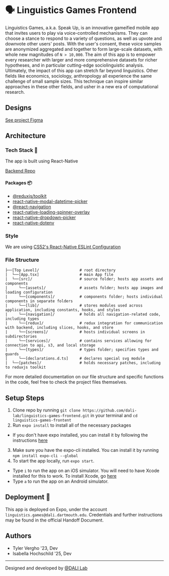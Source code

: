 # 🗣 Linguistics Games Frontend

Linguistics Games, a.k.a. Speak Up, is an innovative gameified mobile app that invites users to play via voice-controlled mechanisms. They can choose a stance to respond to a variety of questions, as well as upvote and downvote other users' posts. With the user's consent, these voice samples are anonymized aggregated and together to form large-scale datasets, with whole new magnitudes of `N > 10,000`. The aim of this app is to empower every researcher with larger and more comprehensive datasets for richer hypotheses, and in particular cutting-edge sociolinguistic analysis. Ultimately, the impact of this app can stretch far beyond linguistics. Other fields like economics, sociology, anthropology all experience the same challenge of small sample sizes. This technique can inspire similar approaches in these other fields, and usher in a new era of computational research.

## Designs

[See project Figma](https://www.figma.com/file/rA2O0gfeSZ6mFjTjsPulWP/Linguistics-Games-22F)

## Architecture
### Tech Stack 🥞
The app is built using React-Native

[Backend Repo](https://github.com/dali-lab/linguistics-games-backend)

#### Packages 📦
* [@reduxjs/toolkit](https://www.npmjs.com/package/@reduxjs/toolkit)
* [react-native-modal-datetime-picker](https://www.npmjs.com/package/react-native-modal-datetime-picker)
* [@react-navigation](https://reactnavigation.org/)
* [react-native-loading-spinner-overlay](https://www.npmjs.com/package/react-native-loading-spinner-overlay)
* [react-native-dropdown-picker](https://www.npmjs.com/package/react-native-dropdown-picker)
* [react-native-dotenv](https://www.npmjs.com/package/react-native-dotenv)

### Style

We are using [CS52's React-Native ESLint Configuration](https://gist.github.com/timofei7/c8df5cc69f44127afb48f5d1dffb6c84)

### File Structure

```
├──[Top Level]/                  # root directory
|  └──[App.tsx]                  # main App file
|  └──[src]/                     # source folder; hosts app assets and components
|     └──[assets]/               # assets folder; hosts app images and loading configuration
|     └──[components]/           # components folder; hosts individual components in separate folders
|     └──[lib]/                  # stores modules used across application, including constants, hooks, and styles
|     └──[navigation]/           # holds all navigation-related code, including types
|     └──[redux]/                # redux integration for communication with backend, including slices, hooks, and store
|     └──[screens]/              # hosts individual screens in subdirectories
|     └──[services]/             # contains services allowing for connection to api, s3, and local storage
|     └──[types]/                # types folder; specifies types and guards
|     └──[declarations.d.ts]     # declares special svg module
|  └──[patches]/                 # holds necessary patches, including to reduxjs toolkit
```

For more detailed documentation on our file structure and specific functions in the code, feel free to check the project files themselves.

## Setup Steps 
1. Clone repo by running `git clone https://github.com/dali-lab/linguistics-games-frontend.git` in your terminal and `cd linguistics-games-frontent`
2. Run `expo install` to install all of the necessary packages
  * If you don't have expo installed, you can install it by following the instructions [here](https://docs.expo.dev/get-started/installation/)
3. Make sure you have the expo-cli installed. You can install it by running `npm install expo-cli --global`
4. To start the app locally, run `expo start`. 
  * Type `i` to run the app on an iOS simulator. You will need to have Xcode installed for this to work. To install Xcode, go [here](https://apps.apple.com/us/app/xcode/id497799835?mt=12)
  * Type `a` to run the app on an Android simulator. 

## Deployment 🚀
This app is deployed on Expo, under the account `linguistics.games@dali.dartmouth.edu`. Credentials and further instructions may be found in the official Handoff Document.

## Authors
* Tyler Vergho '23, Dev
* Isabella Hochschild '25, Dev

---
Designed and developed by [@DALI Lab](https://github.com/dali-lab)